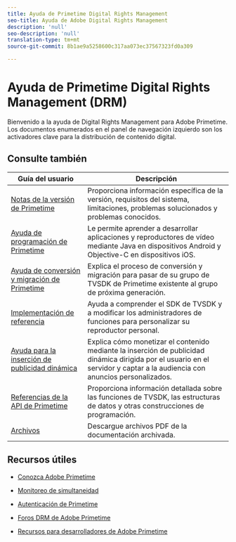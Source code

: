 ```yaml
---
title: Ayuda de Primetime Digital Rights Management
seo-title: Ayuda de Adobe Digital Rights Management
description: 'null'
seo-description: 'null'
translation-type: tm+mt
source-git-commit: 8b1ae9a5258600c317aa073ec37567323fd0a309

---
```



# Ayuda de Primetime Digital Rights Management (DRM)

Bienvenido a la ayuda de Digital Rights Management para Adobe Primetime. Los documentos enumerados en el panel de navegación izquierdo son los activadores clave para la distribución de contenido digital.

## Consulte también

| Guía del usuario | Descripción |
|--- |--- |
| [Notas de la versión de Primetime](/help/release-notes/home.md) | Proporciona información específica de la versión, requisitos del sistema, limitaciones, problemas solucionados y problemas conocidos. |
| [Ayuda de programación de Primetime](/help/programming/home.md) | Le permite aprender a desarrollar aplicaciones y reproductores de vídeo mediante Java en dispositivos Android y Objective-C en dispositivos iOS. |
| [Ayuda de conversión y migración de Primetime](/help/migration-guides/home.md) | Explica el proceso de conversión y migración para pasar de su grupo de TVSDK de Primetime existente al grupo de próxima generación. |
| [Implementación de referencia](/help/android-reference-implementation/home.md) | Ayuda a comprender el SDK de TVSDK y a modificar los administradores de funciones para personalizar su reproductor personal. |
| [Ayuda para la inserción de publicidad dinámica](/help/dynamic-ad-insertion/home.md) | Explica cómo monetizar el contenido mediante la inserción de publicidad dinámica dirigida por el usuario en el servidor y captar a la audiencia con anuncios personalizados. |
| [Referencias de la API de Primetime](/help/reference/api-references.md) | Proporciona información detallada sobre las funciones de TVSDK, las estructuras de datos y otras construcciones de programación. |
| [Archivos](https://helpx.adobe.com/primetime/archives.html) | Descargue archivos PDF de la documentación archivada. |

## Recursos útiles

* [Conozca Adobe Primetime](https://www.adobe.com/in/marketing/primetime.html)

* [Monitoreo de simultaneidad](https://tve.helpdocsonline.com/concurrency-monitoring-introduction)

* [Autenticación de Primetime](https://tve.helpdocsonline.com/home)

* [Foros DRM de Adobe Primetime](https://forums.adobe.com/community/adobe_access)

* [Recursos para desarrolladores de Adobe Primetime](https://www.adobe.com/devnet/primetime.html)
